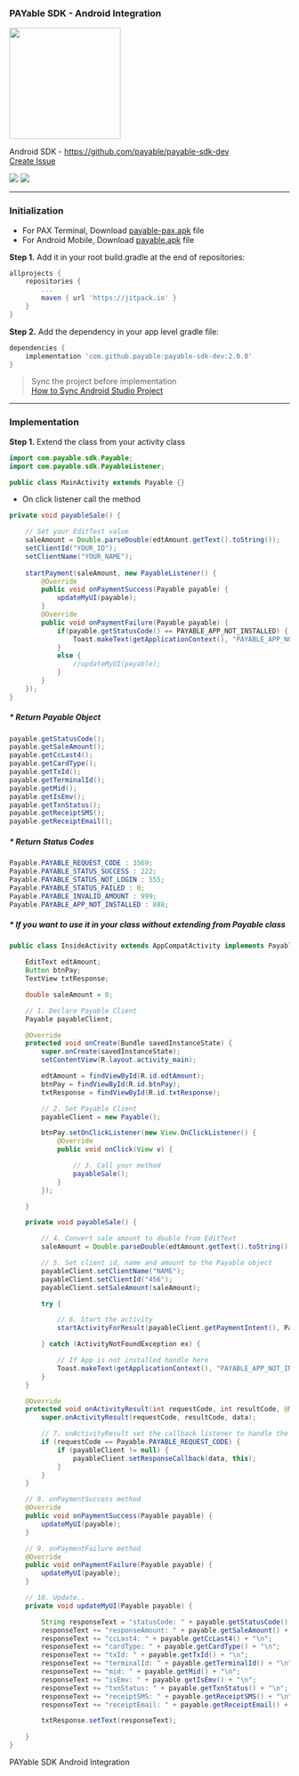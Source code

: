 ### PAYable SDK - Android Integration

<img width=200 src="https://i.imgur.com/QCiiqMU.png" /> <br>

Android SDK - https://github.com/payable/payable-sdk-dev <br/>
<a target="_blank" href="https://github.com/payable/payable-sdk-dev/issues/new">Create Issue</a>

[![](https://jitpack.io/v/payable/payable-sdk-dev.svg)](https://jitpack.io/#payable/payable-sdk-dev) [![](https://gitlab.com/payable-team/payable-sdk/badges/master/pipeline.svg)](https://gitlab.com/payable-team/payable-sdk/pipelines)

<hr>

### Initialization 

* For PAX Terminal, Download <a href="https://gitlab.com/payable/payable_android_itegration/raw/master/PAYable/payable-pax.apk" target="_blank">payable-pax.apk</a> file 
* For Android Mobile, Download <a href="https://gitlab.com/payable/payable_android_itegration/raw/master/PAYable/payable.apk" target="_blank">payable.apk</a> file

<b>Step 1.</b> Add it in your root build.gradle at the end of repositories:
```gradle
allprojects {
    repositories {
        ...
        maven { url 'https://jitpack.io' }
    }
}
```

<b>Step 2.</b> Add the dependency in your app level gradle file:
```gradle
dependencies {
    implementation 'com.github.payable:payable-sdk-dev:2.0.0'
}
```

> Sync the project before implementation <br>
 <a target="_blank" href="https://stackoverflow.com/questions/19932793/syncing-android-studio-project-with-gradle-files">How to Sync Android Studio Project</a>

<hr>

### Implementation

<b>Step 1.</b> Extend the class from your activity class
```java
import com.payable.sdk.Payable;
import com.payable.sdk.PayableListener;

public class MainActivity extends Payable {}
```

* On click listener call the method

```java
private void payableSale() {

    // Set your EditText value
    saleAmount = Double.parseDouble(edtAmount.getText().toString());
    setClientId("YOUR_ID");
    setClientName("YOUR_NAME");
    
    startPayment(saleAmount, new PayableListener() {
        @Override
        public void onPaymentSuccess(Payable payable) {
            updateMyUI(payable);
        }
        @Override
        public void onPaymentFailure(Payable payable) {
            if(payable.getStatusCode() == PAYABLE_APP_NOT_INSTALLED) {
                Toast.makeText(getApplicationContext(), "PAYABLE_APP_NOT_INSTALLED", Toast.LENGTH_LONG).show();
            }
            else {
                //updateMyUI(payable);
            }
        }
    });
}
```

##### * Return Payable Object
```java
payable.getStatusCode();
payable.getSaleAmount();
payable.getCcLast4();
payable.getCardType();
payable.getTxId();
payable.getTerminalId();
payable.getMid();
payable.getIsEmv();
payable.getTxnStatus();
payable.getReceiptSMS();
payable.getReceiptEmail();
```

##### * Return Status Codes
```java
Payable.PAYABLE_REQUEST_CODE : 3569;
Payable.PAYABLE_STATUS_SUCCESS : 222;
Payable.PAYABLE_STATUS_NOT_LOGIN : 555;
Payable.PAYABLE_STATUS_FAILED : 0;
Payable.PAYABLE_INVALID_AMOUNT : 999;
Payable.PAYABLE_APP_NOT_INSTALLED : 888;
```

##### * If you want to use it in your class without extending from Payable class
```java
public class InsideActivity extends AppCompatActivity implements PayableListener {

    EditText edtAmount;
    Button btnPay;
    TextView txtResponse;

    double saleAmount = 0;

    // 1. Declare Payable Client
    Payable payableClient;

    @Override
    protected void onCreate(Bundle savedInstanceState) {
        super.onCreate(savedInstanceState);
        setContentView(R.layout.activity_main);

        edtAmount = findViewById(R.id.edtAmount);
        btnPay = findViewById(R.id.btnPay);
        txtResponse = findViewById(R.id.txtResponse);

        // 2. Set Payable Client
        payableClient = new Payable();

        btnPay.setOnClickListener(new View.OnClickListener() {
            @Override
            public void onClick(View v) {

                // 3. Call your method
                payableSale();
            }
        });

    }

    private void payableSale() {

        // 4. Convert sale amount to double from EditText
        saleAmount = Double.parseDouble(edtAmount.getText().toString());

        // 5. Set client id, name and amount to the Payable object
        payableClient.setClientName("NAME");
        payableClient.setClientId("456");
        payableClient.setSaleAmount(saleAmount);

        try {

            // 6. Start the activity
            startActivityForResult(payableClient.getPaymentIntent(), Payable.PAYABLE_REQUEST_CODE);

        } catch (ActivityNotFoundException ex) {

            // If App is not installed handle here
            Toast.makeText(getApplicationContext(), "PAYABLE_APP_NOT_INSTALLED", Toast.LENGTH_LONG).show();
        }
    }

    @Override
    protected void onActivityResult(int requestCode, int resultCode, @Nullable Intent data) {
        super.onActivityResult(requestCode, resultCode, data);

        // 7. onActivityResult set the callback listener to handle the response
        if (requestCode == Payable.PAYABLE_REQUEST_CODE) {
            if (payableClient != null) {
                payableClient.setResponseCallback(data, this);
            }
        }
    }

    // 8. onPaymentSuccess method
    @Override
    public void onPaymentSuccess(Payable payable) {
        updateMyUI(payable);
    }

    // 9. onPaymentFailure method
    @Override
    public void onPaymentFailure(Payable payable) {
        updateMyUI(payable);
    }

    // 10. Update..
    private void updateMyUI(Payable payable) {

        String responseText = "statusCode: " + payable.getStatusCode() + "\n";
        responseText += "responseAmount: " + payable.getSaleAmount() + "\n";
        responseText += "ccLast4: " + payable.getCcLast4() + "\n";
        responseText += "cardType: " + payable.getCardType() + "\n";
        responseText += "txId: " + payable.getTxId() + "\n";
        responseText += "terminalId: " + payable.getTerminalId() + "\n";
        responseText += "mid: " + payable.getMid() + "\n";
        responseText += "isEmv: " + payable.getIsEmv() + "\n";
        responseText += "txnStatus: " + payable.getTxnStatus() + "\n";
        responseText += "receiptSMS: " + payable.getReceiptSMS() + "\n";
        responseText += "receiptEmail: " + payable.getReceiptEmail() + "\n";

        txtResponse.setText(responseText);

    }
}
```

PAYable SDK Android Integration
